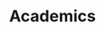 ---
title: Academics
sub_title: 
header_image: 
search_engine_optimization:
  page_title: Academics
  page_description: 
permalink: /academics/
layout: page
---